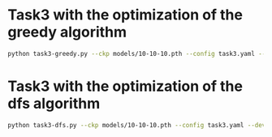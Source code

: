 # Task3 with the optimization of the greedy algorithm
```bash
python task3-greedy.py --ckp models/10-10-10.pth --config task3.yaml --device 0 --tqdm
```

# Task3 with the optimization of the dfs algorithm
```bash
python task3-dfs.py --ckp models/10-10-10.pth --config task3.yaml --device 0 --tqdm
```